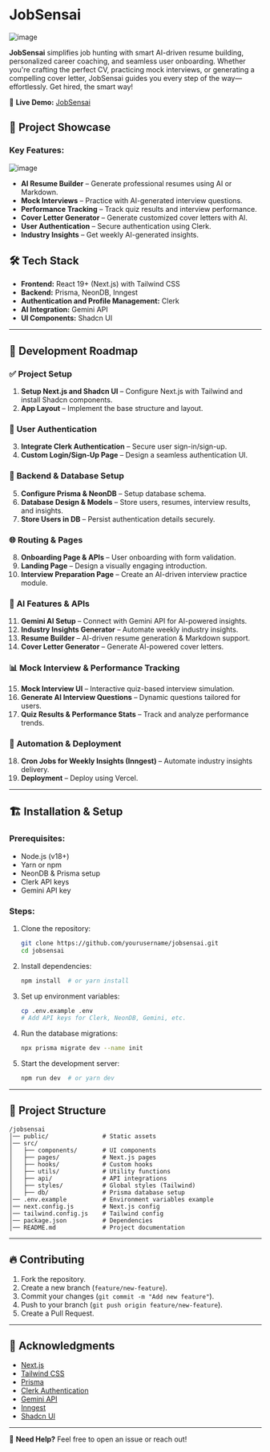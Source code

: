 # JobSensai

![image](https://github.com/user-attachments/assets/965b7d50-80c9-487e-a420-d89fd9dd22aa)


**JobSensai** simplifies job hunting with smart AI-driven resume building, personalized career coaching, and seamless user onboarding. Whether you're crafting the perfect CV, practicing mock interviews, or generating a compelling cover letter, JobSensai guides you every step of the way—effortlessly. Get hired, the smart way!

🔗 **Live Demo:** [JobSensai](https://jobsensai.vercel.app/)

## 🚀 Project Showcase

### Key Features:
![image](https://github.com/user-attachments/assets/4d41409a-9997-4e8f-ba59-6eb12ea675e0)


- **AI Resume Builder** – Generate professional resumes using AI or Markdown.
- **Mock Interviews** – Practice with AI-generated interview questions.
- **Performance Tracking** – Track quiz results and interview performance.
- **Cover Letter Generator** – Generate customized cover letters with AI.
- **User Authentication** – Secure authentication using Clerk.
- **Industry Insights** – Get weekly AI-generated insights.

## 🛠 Tech Stack

- **Frontend:** React 19+ (Next.js) with Tailwind CSS
- **Backend:** Prisma, NeonDB, Inngest
- **Authentication and Profile Management:** Clerk
- **AI Integration:** Gemini API
- **UI Components:** Shadcn UI

---

## 📌 Development Roadmap

### ✅ **Project Setup**

1. **Setup Next.js and Shadcn UI** – Configure Next.js with Tailwind and install Shadcn components.
2. **App Layout** – Implement the base structure and layout.

### 🔐 **User Authentication**

3. **Integrate Clerk Authentication** – Secure user sign-in/sign-up.
4. **Custom Login/Sign-Up Page** – Design a seamless authentication UI.

### 💾 **Backend & Database Setup**

5. **Configure Prisma & NeonDB** – Setup database schema.
6. **Database Design & Models** – Store users, resumes, interview results, and insights.
7. **Store Users in DB** – Persist authentication details securely.

### 🌐 **Routing & Pages**

8. **Onboarding Page & APIs** – User onboarding with form validation.
9. **Landing Page** – Design a visually engaging introduction.
10. **Interview Preparation Page** – Create an AI-driven interview practice module.

### 🧠 **AI Features & APIs**

11. **Gemini AI Setup** – Connect with Gemini API for AI-powered insights.
12. **Industry Insights Generator** – Automate weekly industry insights.
13. **Resume Builder** – AI-driven resume generation & Markdown support.
14. **Cover Letter Generator** – Generate AI-powered cover letters.

### 📊 **Mock Interview & Performance Tracking**

15. **Mock Interview UI** – Interactive quiz-based interview simulation.
16. **Generate AI Interview Questions** – Dynamic questions tailored for users.
17. **Quiz Results & Performance Stats** – Track and analyze performance trends.

### 🔄 **Automation & Deployment**

18. **Cron Jobs for Weekly Insights (Inngest)** – Automate industry insights delivery.
19. **Deployment** – Deploy using Vercel.

---

## 🏗 Installation & Setup

### Prerequisites:

- Node.js (v18+)
- Yarn or npm
- NeonDB & Prisma setup
- Clerk API keys
- Gemini API key

### Steps:

1. Clone the repository:
   ```sh
   git clone https://github.com/yourusername/jobsensai.git
   cd jobsensai
   ```
2. Install dependencies:
   ```sh
   npm install  # or yarn install
   ```
3. Set up environment variables:
   ```sh
   cp .env.example .env
   # Add API keys for Clerk, NeonDB, Gemini, etc.
   ```
4. Run the database migrations:
   ```sh
   npx prisma migrate dev --name init
   ```
5. Start the development server:
   ```sh
   npm run dev  # or yarn dev
   ```

---

## 📂 Project Structure

```
/jobsensai
│── public/               # Static assets
│── src/
│   ├── components/       # UI components
│   ├── pages/            # Next.js pages
│   ├── hooks/            # Custom hooks
│   ├── utils/            # Utility functions
│   ├── api/              # API integrations
│   ├── styles/           # Global styles (Tailwind)
│   ├── db/               # Prisma database setup
│── .env.example          # Environment variables example
│── next.config.js        # Next.js config
│── tailwind.config.js    # Tailwind config
│── package.json          # Dependencies
│── README.md             # Project documentation
```

---

## 🔥 Contributing

1. Fork the repository.
2. Create a new branch (`feature/new-feature`).
3. Commit your changes (`git commit -m "Add new feature"`).
4. Push to your branch (`git push origin feature/new-feature`).
5. Create a Pull Request.

---

## 🙌 Acknowledgments

- [Next.js](https://nextjs.org/)
- [Tailwind CSS](https://tailwindcss.com/)
- [Prisma](https://www.prisma.io/)
- [Clerk Authentication](https://clerk.dev/)
- [Gemini API](https://ai.google.com/gemini/)
- [Inngest](https://www.inngest.com/)
- [Shadcn UI](https://ui.shadcn.com/)

---

📧 **Need Help?** Feel free to open an issue or reach out!


